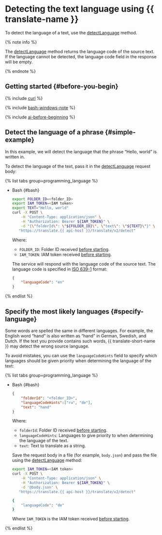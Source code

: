 # Detecting the text language using {{ translate-name }}

To detect the language of a text, use the [detectLanguage](../api-ref/Translation/detectLanguage) method.

{% note info %}

The [detectLanguage](../api-ref/Translation/detectLanguage) method returns the language code of the source text. If the language cannot be detected, the language code field in the response will be empty.

{% endnote %}

## Getting started {#before-you-begin}

{% include [curl](../../_includes/curl.md) %}

{% include [bash-windows-note](../../_includes/translate/bash-windows-note.md) %}

{% include [ai-before-beginning](../../_includes/translate/ai-before-beginning.md) %}

## Detect the language of a phrase {#simple-example}

In this example, we will detect the language that the phrase <q>Hello, world</q> is written in.

To detect the language of the text, pass it in the [detectLanguage](../api-ref/Translation/detectLanguage) request body:

{% list tabs group=programming_language %}

- Bash {#bash}

    ```bash
    export FOLDER_ID=<folder_ID>
    export IAM_TOKEN=<IAM token>
    export TEXT="Hello, world"
    curl -X POST \
        -H "Content-Type: application/json" \
        -H "Authorization: Bearer ${IAM_TOKEN}" \
        -d "{\"folderId\": \"${FOLDER_ID}\", \"text\": \"${TEXT}\"}" \
       "https://translate.{{ api-host }}/translate/v2/detect"
    ```

    Where:

    * `FOLDER_ID`: Folder ID received [before starting](#before-begin).
    * `IAM_TOKEN`: IAM token received [before starting](#before-begin).

    The service will respond with the language code of the source text. The language code is specified in [ISO 639-1](https://en.wikipedia.org/wiki/ISO_639-1) format:

    ```json
    {
        "languageCode": "en"
    }
    ```

{% endlist %}

## Specify the most likely languages {#specify-language}

Some words are spelled the same in different languages. For example, the English word <q>hand</q> is also written as <q>hand</q> in German, Swedish, and Dutch. If the text you provide contains such words, {{ translate-short-name }} may detect the wrong source language.

To avoid mistakes, you can use the `languageCodeHints` field to specify which languages should be given priority when determining the language of the text:

{% list tabs group=programming_language %}

- Bash {#bash}

    ```json
    {
        "folderId": "<folder_ID>",
        "languageCodeHints":["ru", "de"],
        "text": "hand"
    }
    ```

    Where:

    * `folderId`: Folder ID received [before starting](#before-begin).
    * `languageCodeHints`: Languages to give priority to when determining the language of the text.
    * `text`: Text to translate as a string.

    Save the request body in a file (for example, `body.json`) and pass the file using the [detectLanguage](../api-ref/Translation/detectLanguage) method:

    ```bash
    export IAM_TOKEN=<IAM token>
    curl -X POST \
        -H "Content-Type: application/json" \
        -H "Authorization: Bearer ${IAM_TOKEN}" \
        -d '@body.json' \
       "https://translate.{{ api-host }}/translate/v2/detect"

    {
        "languageCode": "de"
    }
    ```

    Where `IAM_TOKEN` is the IAM token received [before starting](#before-begin).

{% endlist %}